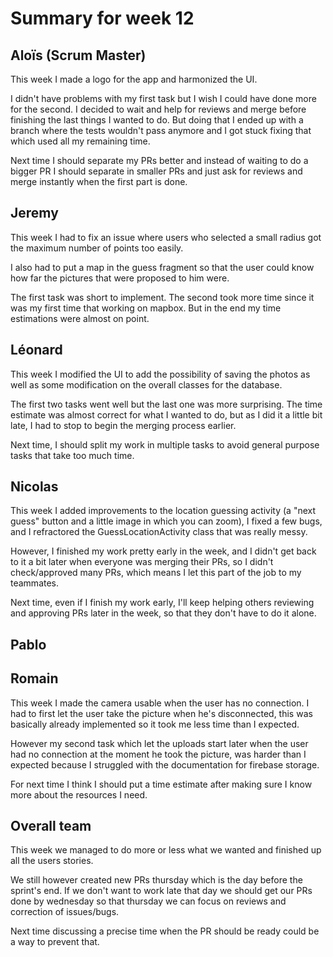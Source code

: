 # Summary for week 12


## Aloïs (Scrum Master)

This week I made a logo for the app and harmonized the UI.

I didn't have problems with my first task but I wish I could have done more for the second. I decided to wait and help for reviews and merge before finishing the last things I wanted to do. But doing that I ended up with a branch where the tests wouldn't pass anymore and I got stuck fixing that which used all my remaining time.

Next time I should separate my PRs better and instead of waiting to do a bigger PR I should separate in smaller PRs and just ask for reviews and merge instantly when the first part is done.

## Jeremy

This week I had to fix an issue where users who selected a small radius got the maximum number of points too easily. 

I also had to put a map in the guess fragment so that the user could know how far the pictures that were proposed to him were.

The first task was short to implement. The second took more time since it was my first time that working on mapbox. But in the end my time estimations were almost on point.

## Léonard

This week I modified the UI to add the possibility of saving the photos as well as some modification on the overall classes for the database.

The first two tasks went well but the last one was more surprising. The time estimate was almost correct for what I wanted to do, but as I did it a little bit late, I had to stop to begin the merging process earlier.

Next time, I should split my work in multiple tasks to avoid general purpose tasks that take too much time.

## Nicolas 

This week I added improvements to the location guessing activity (a "next guess" button and a little image in which you can zoom), I fixed a few bugs, and I refractored the GuessLocationActivity class that was really messy.

However, I finished my work pretty early in the week, and I didn't get back to it a bit later when everyone was merging their PRs, so I didn't check/approved many PRs, which means I let this part of the job to my teammates.

Next time, even if I finish my work early, I'll keep helping others reviewing and approving PRs later in the week, so that they don't have to do it alone.

## Pablo 

## Romain 

This week I made the camera usable when the user has no connection. I had to first let the user take the picture when he's disconnected, this was basically already implemented so it took me less time than I expected.

However my second task which let the uploads start later when the user had no connection at the moment he took the picture, was harder than I expected because I struggled with the documentation for firebase storage.

For next time I think I should put a time estimate after making sure I know more about the resources I need. 

## Overall team

This week we managed to do more or less what we wanted and finished up all the users stories. 

We still however created new PRs thursday which is the day before the sprint's end. If we don't want to work late that day we should get our PRs done by wednesday so that thursday we can focus on reviews and correction of issues/bugs.

Next time discussing a precise time when the PR should be ready could be a way to prevent that.

